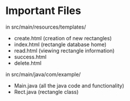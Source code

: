# Important Files

in src/main/resources/templates/
- create.html (creation of new rectangles)
- index.html (rectangle database home)
- read.html (viewing rectangle information)
- success.html
- delete.html

in src/main/java/com/example/
- Main.java (all the java code and functionality)
- Rect.java (rectangle class)
